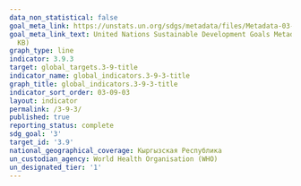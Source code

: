 ```yaml
---
data_non_statistical: false
goal_meta_link: https://unstats.un.org/sdgs/metadata/files/Metadata-03-09-03.pdf
goal_meta_link_text: United Nations Sustainable Development Goals Metadata (PDF 213
  KB)
graph_type: line
indicator: 3.9.3
target: global_targets.3-9-title
indicator_name: global_indicators.3-9-3-title
graph_title: global_indicators.3-9-3-title
indicator_sort_order: 03-09-03
layout: indicator
permalink: /3-9-3/
published: true
reporting_status: complete
sdg_goal: '3'
target_id: '3.9'
national_geographical_coverage: Кыргызская Республика
un_custodian_agency: World Health Organisation (WHO)
un_designated_tier: '1'
---
```

